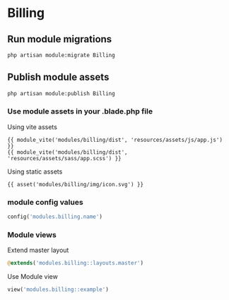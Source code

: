 # Billing



## Run module migrations

```sh
php artisan module:migrate Billing
```



## Publish module assets

```sh
php artisan module:publish Billing
```




### Use module assets in your .blade.php file

Using vite assets
```blade
{{ module_vite('modules/billing/dist', 'resources/assets/js/app.js') }}
{{ module_vite('modules/billing/dist', 'resources/assets/sass/app.scss') }}
```


Using static assets
```blade
{{ asset('modules/billing/img/icon.svg') }}
 ```

### module config values
```php
config('modules.billing.name')
```



### Module views

Extend master layout

```php
@extends('modules.billing::layouts.master')
```

Use Module view

```php
view('modules.billing::example')
```
